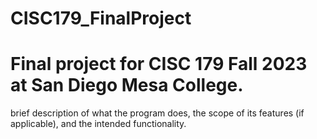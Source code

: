 # CISC179_FinalProject
# Final project for CISC 179 Fall 2023 at San Diego Mesa College.
brief description of what the program does, the scope of its features (if applicable), and the intended functionality.
